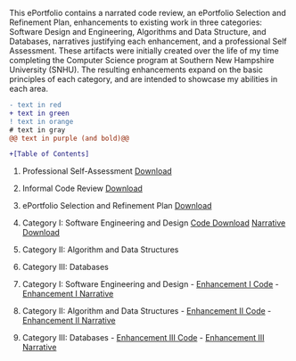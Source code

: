 This ePortfolio contains a narrated code review, an ePortfolio Selection and Refinement Plan, enhancements to existing work in three categories:  Software Design and Engineering, Algorithms and Data Structure, and Databases, narratives justifying each enhancement, and a professional Self Assessment. These artifacts were initially created over the life of my time completing the Computer Science program at Southern New Hampshire University (SNHU).  The resulting enhancements expand on the basic principles of each category, and are intended to showcase my abilities in each area.   


```diff
- text in red
+ text in green
! text in orange
# text in gray
@@ text in purple (and bold)@@
```
```diff
+[Table of Contents]
 ```
1. Professional Self-Assessment [Download](https://github.com/michaelpclisbee/michaelpclisbee.github.io/blob/main/Professional%20Self%20Assessment.docx)
2. Informal Code Review [Download](https://youtu.be/gQ-wygnmFLA)
3. ePortfolio Selection and Refinement Plan [Download](https://github.com/michaelpclisbee/michaelpclisbee.github.io/blob/main/ePortfolio%20Selection%20and%20Refinement%20Plan.docx)
4. Category I: Software Engineering and Design [Code Download](https://github.com/michaelpclisbee/michaelpclisbee.github.io/blob/main/Cat1_Software%20Engineering%20and%20Design.zip)   [Narrative Download](https://github.com/michaelpclisbee/michaelpclisbee.github.io/blob/main/Category%201%20Narrative.docx)
5. Category II: Algorithm and Data Structures
6. Category III: Databases



1.  Category I:   Software Engineering and Design
        - [Enhancement I Code](https://github.com/michaelpclisbee/michaelpclisbee.github.io/blob/main/Cat1_Software%20Engineering%20and%20Design.zip)
        - [Enhancement I Narrative](https://github.com/michaelpclisbee/michaelpclisbee.github.io/blob/main/Category%201%20Narrative.docx)

2.  Category II:  Algorithm and Data Structures
        - [Enhancement II Code](https://github.com/michaelpclisbee/michaelpclisbee.github.io/blob/main/Cat2_Algorithm%20and%20Data%20Structures.zip)
        - [Enhancement II Narrative](https://github.com/michaelpclisbee/michaelpclisbee.github.io/blob/main/Category%202%20Narrative.docx)

3.  Category III: Databases
        - [Enhancement III Code](https://github.com/michaelpclisbee/michaelpclisbee.github.io/blob/main/Cat3_Databases.zip)
        - [Enhancement III Narrative](https://github.com/michaelpclisbee/michaelpclisbee.github.io/blob/main/Category%203%20Narrative.docx)





